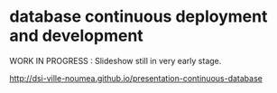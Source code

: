 # database continuous deployment and development

WORK IN PROGRESS : Slideshow still in very early stage.

http://dsi-ville-noumea.github.io/presentation-continuous-database

